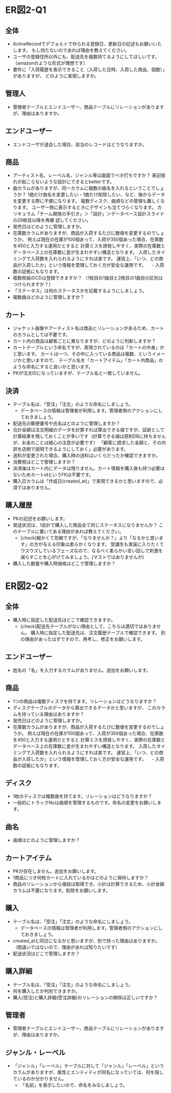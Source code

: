 # ER図2-Q1

## 全体
- ActiveRecordでデフォルトで作られる登録日、更新日の記述もお願いいたします。
もし持たないのであれば理由を教えてください。
- ユーザの登録住所以外にも、配送先を複数持てるようにしてほしいです。
（amazonのような形式が理想です）
- 要件に「入荷履歴を表示できること（入荷した日時、入荷した商品、個数）」がありますが、
どのように実現しますか。

## 管理人
- 管理者テーブルとエンドユーザー、商品テーブルにリレーションがありますが、理由はありますか。

## エンドユーザー
-  エンドユーザが退会した場合、該当のレコードはどうなりますか。

## 商品
- アーティスト名、レーベル名、ジャンル等は画面でベタ打ちですか？
表記揺れが起こらないような設計にできるとbetterです。
- 曲カラムがありますが、同一カラムに複数の曲名を入れるということでしょうか？
1曲だけ曲名を変更したい・1曲だけ削除したい、など、後からデータを変更する際に不便になります。
複数ディスク、曲順などの管理も難しくなります。
ユーザー側に表示するときにデザインも当てづらくなります。
カリキュラム「チーム開発の手引き」＞「設計」＞データベース設計スライドの29枚目以降を再確
認してください。
- 発売日はどのように管理しますか。
- 在庫数カラムがありますが、商品が入荷するたびに数値を変更するのでしょうか。
例えば現在の在庫が100個あって、入荷が350個あった場合、在庫数を450と入力する運用だとすると
計算ミスを誘発しやすく、実際の在庫数とデータベース上の在庫数に差が生まれやすい構造となります。
入荷したタイミングで入荷数を入れられるようにすれば楽です。
運営上、「いつ、どの商品が入荷したか」という情報を管理しておく方が安全な運用です。
　- 入荷数の証拠にもなります。
- 複数枚組のCDは登録できますか？
（1枚目の1曲目と2枚目の1曲目の区別はつけられますか？）
- 「ステータス」は何のステータスかを記載するようにしましょう。
- 複数曲はどのように管理しますか？

## カート
- ジャケット画像やアーティスト名は商品とリレーションがあるため、カートのカラムとしては不要です。
- カート内の商品は顧客ごとに異なりますが、どのように判断しますか？
- カートテーブルという命名ですが、表現されているのは「カートの中身」かと思います。
カートは一つ、その中に入っている商品は複数、というイメージかと思いますので、
テーブル名を「カートアイテム」「カート内商品」のような命名にすると良いかと思います。
- PKが注文IDになっていますが、テーブル名と一致していません。

## 決済
- テーブル名は、「受注」「注文」のような命名にしましょう。
    - データベースの情報は管理者が利用します。管理者側のアクションにしておきましょう。
- 配送先の郵便番号や氏名はどのように管理しますか？
- 合計金額は注文明細のデータを計算すれば算出できる値ですが、証跡として計算結果を残しておくことが多いです（計算できる値は原則DBに持ちませんが、お金のことは細心の注意が必要です）
「顧客に請求した金額と、その内訳を店側で説明できるようにしておく」必要があります。
- 送料が変更された場合、購入時の送料はいくらだったか確認できますか。
- 消費税はどこで管理しますか？
- 決済後はカート内にデータは残りません。カート情報を購入後も持つ必要はないためカートidというFKは不要です。
- 購入日カラムは「作成日(created_at)」で実現できるかと思いますので、必須ではありません。

## 購入履歴
- PKの記述をお願いします。
- 発送状況は、1会計で購入した商品全て同じステータスになりませんか？
このテーブルに置いてある理由があれば教えてください。
    - [check]細かくて恐縮ですが、「なりませんか？」より「なるかと思います」の方が与える印象は柔らかくなります。
      受講生も実装に入りたくてウズウズしているフェーズなので、なるべく柔らかい言い回しで刺激を減らすことを心がけてみましょう。(マストではありませんが)
- 購入した数量や購入時価格はどこで管理しますか？

# ER図2-Q2
## 全体
- 購入時に指定した配送先はどこで確認できますか。
    - [check]配送先テーブルがない理由として、こちらは適切ではありません。
      購入時に指定した配送先は、注文履歴テーブルで確認できます。
      別の理由があったはずですので、再考し、修正をお願いします。

## エンドユーザー
- 姓名の「名」を入力するカラムがありません。追加をお願いします。

## 商品
- 1つの商品は複数ディスクを持てます。リレーションはどうなりますか？
- ディスクテーブルのデータから算出できるデータかと思いますが、
このカラムを持っている理由はありますか？
- 発売日はどのように管理しますか。
- 在庫数カラムがありますが、商品が入荷するたびに数値を変更するのでしょうか。
例えば現在の在庫が100個あって、入荷が350個あった場合、在庫数を450と入力する運用だとすると
計算ミスを誘発しやすく、実際の在庫数とデータベース上の在庫数に差が生まれやすい構造となります。
入荷したタイミングで入荷数を入れられるようにすれば楽です。
運営上、「いつ、どの商品が入荷したか」という情報を管理しておく方が安全な運用です。
　- 入荷数の証拠にもなります。
 
## ディスク
- 1枚のディスクは複数曲を持てます。リレーションはどうなりますか？
- 一般的にトラックNoは曲順を管理するものです。命名の変更をお願いします。

## 曲名
- 曲順はどのように管理しますか？

## カートアイテム
- PKが存在しません。追加をお願いします。
- 1商品につき何枚カートに入れているかはどのように保持しますか？
- 商品のリレーションから値段は取得でき、小計は計算できるため、小計金額カラムは不要になります。削除をお願いします。

## 購入
- テーブル名は、「受注」「注文」のような命名にしましょう。
    - データベースの情報は管理者が利用します。管理者側のアクションにしておきましょう。
- created_atと同日になるかと思いますが、別で持った理由はありますか。
（間違いではないので、理由があれば知りたいです）
- 配送状況はどこで管理しますか？

## 購入詳細
- テーブル名は、「受注」「注文」のような命名にしましょう。
- 何を購入したか判別できますか。
- 購入(受注)と購入詳細(受注詳細)のリレーションの関係は正しいですか？

## 管理者
- 管理者テーブルとエンドユーザー、商品テーブルにリレーションがありますが、理由はありますか。

## ジャンル・レーベル
- 「ジャンル」「レーベル」テーブルに対して「ジャンル」「レーベル」というカラムがありますが、属性とエンティティが同名になっていては、何を指しているのか分かりません。
  - 「名前」を表示したいので、命名をみなしましょう。

